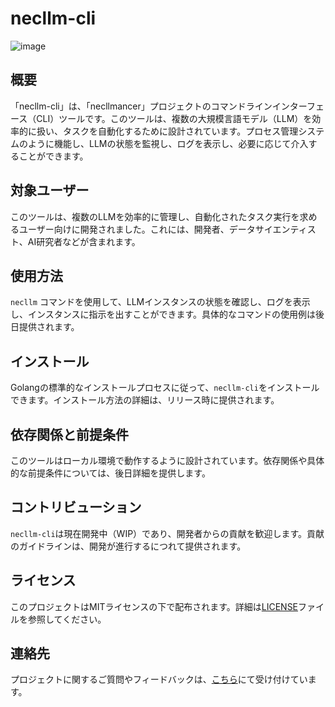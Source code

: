 # necllm-cli

![image](https://github.com/necllmancer/necllm-cli/assets/96694331/95613491-7d81-47f0-90d1-52cdcdc1aa1a)

## 概要
「necllm-cli」は、「necllmancer」プロジェクトのコマンドラインインターフェース（CLI）ツールです。このツールは、複数の大規模言語モデル（LLM）を効率的に扱い、タスクを自動化するために設計されています。プロセス管理システムのように機能し、LLMの状態を監視し、ログを表示し、必要に応じて介入することができます。

## 対象ユーザー
このツールは、複数のLLMを効率的に管理し、自動化されたタスク実行を求めるユーザー向けに開発されました。これには、開発者、データサイエンティスト、AI研究者などが含まれます。

## 使用方法
`necllm` コマンドを使用して、LLMインスタンスの状態を確認し、ログを表示し、インスタンスに指示を出すことができます。具体的なコマンドの使用例は後日提供されます。

## インストール
Golangの標準的なインストールプロセスに従って、`necllm-cli`をインストールできます。インストール方法の詳細は、リリース時に提供されます。

## 依存関係と前提条件
このツールはローカル環境で動作するように設計されています。依存関係や具体的な前提条件については、後日詳細を提供します。

## コントリビューション
`necllm-cli`は現在開発中（WIP）であり、開発者からの貢献を歓迎します。貢献のガイドラインは、開発が進行するにつれて提供されます。

## ライセンス
このプロジェクトはMITライセンスの下で配布されます。詳細は[LICENSE](LICENSE)ファイルを参照してください。

## 連絡先
プロジェクトに関するご質問やフィードバックは、[こちら](連絡先URL)にて受け付けています。
